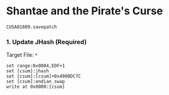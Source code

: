 #  Shantae and the Pirate's Curse

`CUSA01609.savepatch`

### 1. Update JHash (Required)

Target File: `*`

```
set range:0x0004,EOF+1
set [csum]:jhash
set [csum]:[csum]+0x4900DC7C
set [csum]:endian_swap
write at 0x0000:[csum]
```

